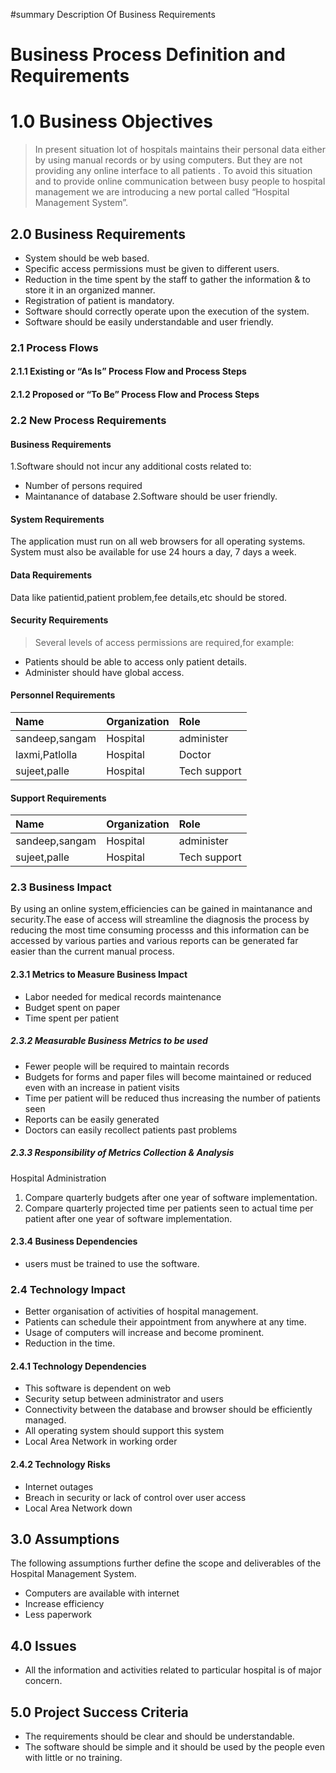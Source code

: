 #summary Description Of Business Requirements
<h1>Business Process Definition and Requirements</h1>



# 1.0 Business Objectives #
> In present situation lot of hospitals maintains their personal data either by using manual records or by using computers. But they are not providing any online interface to all patients . To avoid this situation and to provide online communication between busy people to hospital management we are introducing a new portal called “Hospital Management System”.

## 2.0 Business Requirements ##
  * System should be web based.
  * Specific access permissions must be given to different users.
  * Reduction in the time spent by the staff to gather the information & to store it in an organized manner.
  * Registration of patient is mandatory.
  * Software should correctly operate upon the execution of the system.
  * Software should be easily understandable and user friendly.


### 2.1 Process Flows ###

#### 2.1.1 Existing or “As Is” Process Flow and Process Steps ####
#### 2.1.2 Proposed or “To Be” Process Flow and Process Steps ####

### 2.2 New Process Requirements ###

#### Business Requirements ####
1.Software should not incur any additional costs related to:
  * Number of persons required
  * Maintanance of database
2.Software should be user friendly.


#### System Requirements ####
The application must run on all web browsers for all operating systems. System must also be available for use 24 hours a day, 7 days a week.



#### Data Requirements ####
Data like patientid,patient problem,fee details,etc should be stored.


#### Security Requirements ####
> Several levels of access permissions are required,for example:
  * Patients should be able to access only patient details.
  * Administer should have global access.


#### Personnel Requirements ####
| **Name**| **Organization**| **Role**|
|:--------|:----------------|:--------|
|sandeep,sangam|Hospital         | administer|
|laxmi,Patlolla|Hospital         | Doctor  |
|sujeet,palle|Hospital         |Tech support|



#### Support Requirements ####
| **Name**| **Organization**| **Role**|
|:--------|:----------------|:--------|
|sandeep,sangam|Hospital         | administer|
|sujeet,palle|Hospital         |Tech support|


### 2.3 Business Impact ###
By using an online system,efficiencies can be gained in maintanance and security.The ease of access will streamline the diagnosis the process by reducing the most time consuming processs and this information can be accessed by various parties and various reports can be generated far easier than the current manual process.


#### 2.3.1 Metrics to Measure Business Impact ####
  * Labor needed for medical records maintenance
  * Budget spent on paper
  * Time spent per patient


##### 2.3.2 Measurable Business Metrics to be used #####
  * Fewer people will be required to maintain records
  * Budgets for forms and paper files will become maintained or reduced even with an increase in patient visits
  * Time per patient will be reduced thus increasing the number of patients seen
  * Reports can be easily generated
  * Doctors can easily recollect patients past problems

##### 2.3.3 Responsibility of Metrics Collection & Analysis #####
Hospital Administration
1. Compare quarterly budgets after one  year of software implementation.
2. Compare quarterly projected time per patients seen to actual time per patient after one year of software implementation.



#### 2.3.4 Business Dependencies ####
  * users must be trained to use the software.




### 2.4 Technology Impact ###
  * Better organisation of activities of hospital management.
  * Patients can schedule their appointment from anywhere at any time.
  * Usage of computers will increase and become prominent.
  * Reduction in the time.



#### 2.4.1 Technology Dependencies ####
  * This software is dependent on web
  * Security setup between administrator and users
  * Connectivity between the database and browser should be efficiently managed.
  * All operating system should support this system
  * Local Area Network in working order

#### 2.4.2 Technology Risks ####
  * Internet outages
  * Breach in security or lack of control over user access
  * Local Area Network down

## 3.0 Assumptions ##

The following assumptions further define the scope and deliverables of the Hospital   Management System.
  * Computers are available with internet
  * Increase efficiency
  * Less paperwork



## 4.0 Issues ##
  * All the information and activities related to particular hospital is of major concern.


## 5.0 Project Success Criteria ##
  * The requirements should be clear and should be understandable.
  * The software should be simple and it should be used by the people even with little or no training.